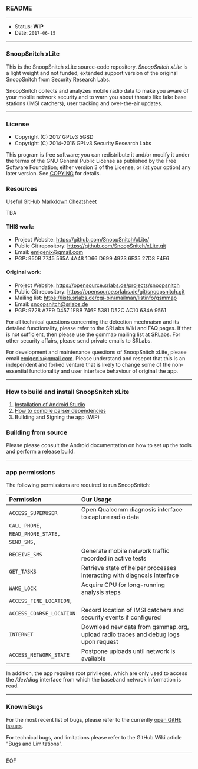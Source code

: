 
### README ###

---
* Status:     **WIP**
* Date:       `2017-06-15`
---


### SnoopSnitch xLite ###

This is the SnoopSnitch xLite source-code repository. *SnoopSnitch xLite* is a
light weight and not funded, extended support version of the original 
SnoopSnitch from Security Research Labs.

SnoopSnitch collects and analyzes mobile radio data to make you aware of your
mobile network security and to warn you about threats like fake base stations
(IMSI catchers), user tracking and over-the-air updates.

---

### License ###


   * Copyright (C) 2017       GPLv3  5GSD
   * Copyright (C) 2014-2016  GPLv3  Security Research Labs

   This program is free software; you can redistribute it and/or modify
   it under the terms of the GNU General Public License as published by
   the Free Software Foundation; either version 3 of the License, or
   (at your option) any later version. See [COPYING](https://github.com/SnoopSnitch/xLite/blob/master/COPYING) for details.



### Resources ###

Useful GitHub [Markdown Cheatsheet](https://github.com/adam-p/markdown-here/wiki/Markdown-Cheatsheet)

TBA


#### THIS work: ####

* Project Website:       https://github.com/SnoopSnitch/xLite/
* Public Git repository: https://github.com/SnoopSnitch/xLite.git
* Email:                 emigenix@gmail.com
* PGP:                   950B 7745 565A 4A48 1D66  D699 4923 6E35 27D8 F4E6


#### Original work: ####

* Project Website:       https://opensource.srlabs.de/projects/snoopsnitch
* Public Git repository: https://opensource.srlabs.de/git/snoopsnitch.git
* Mailing list:          https://lists.srlabs.de/cgi-bin/mailman/listinfo/gsmmap
* Email:                 snoopsnitch@srlabs.de 
* PGP:                   9728 A7F9 D457 1FBB 746F  5381 D52C AC10 634A 9561


For all technical questions concerning the detection mechnaism and its 
detailed functionality, please refer to the SRLabs Wiki and FAQ pages.
If that is not sufficient, then please use the gsmmap mailing list at SRLabs.
For other security affairs, please send private emails to SRLabs. 


For development and maintenance questions of SnoopSnitch xLite,
please email emigenix@gmail.com. Please understand and resepct that 
this is an independent and forked venture that is likely to change 
some of the non-essential functionality and user interface behaviour 
of original the app. 

---

### How to build and install SnoopSnitch xLite ###

 1. [Installation of Android Studio](https://github.com/SnoopSnitch/xLite/blob/master/INSTALL_AS.md)
 2. [How to compile parser dependencies](https://github.com/SnoopSnitch/xLite/blob/master/COMPILE.md)
 3. Building and Signing the app (WIP)


### Building from source ###


Please please consult the Android documentation on how to set up the tools and
perform a release build.


[1]: https://developer.android.com/sdk/ 
[2]: https://developer.android.com/tools/sdk/ndk/ 


---

### app permissions ###

The following permissions are required to run SnoopSnitch:

| Permission               | Our Usage |
|:------------------------ |:--------- |
| `ACCESS_SUPERUSER`       | Open Qualcomm diagnosis interface to capture radio data |
| `CALL_PHONE,`            |  |
| `READ_PHONE_STATE,`      |  |
| `SEND_SMS,`              |  |
| `RECEIVE_SMS`            | Generate mobile network traffic recorded in active tests |
| `GET_TASKS`              | Retrieve state of helper processes interacting with diagnosis interface |
| `WAKE_LOCK`              | Acquire CPU for long-running analysis steps |
| `ACCESS_FINE_LOCATION,`  |  |
| `ACCESS_COARSE_LOCATION` | Record location of IMSI catchers and security events if configured |
| `INTERNET`               | Download new data from gsmmap.org, upload radio traces and debug logs upon request |
| `ACCESS_NETWORK_STATE`   | Postpone uploads until network is available |


In addition, the app requires root privileges, which are only used to access 
the */dev/diag* interface from which the baseband netwrok information is read.

---

### Known Bugs ###

For the most recent list of bugs, please refer to the currently [open GitHb issues](https://github.com/SnoopSnitch/xLite/issues).

For technical bugs, and limitations please refer to the GitHub Wiki article "Bugs and Limitations".



----

EOF

